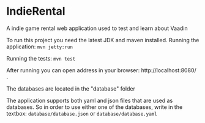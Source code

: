 # IndieRental

A indie game rental web application used to test and learn about Vaadin


To run this project you need the latest JDK and maven installed. 
Running the application: `mvn jetty:run`


Running the tests: `mvn test`

After running you can open address in your browser: http://localhost:8080/ .

The databases are located in the "database" folder

The application supports both yaml and json files that are used as databases. So in order to use either one of the databases, write in the textbox: `database/database.json` or `database/database.yaml`
